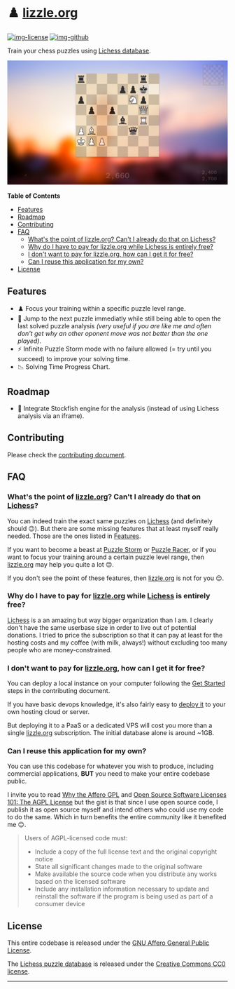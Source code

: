 # ♟️ [lizzle.org](https://lizzle.org)

[![img-license]][lnk-license] [![img-github]][lnk-github]

Train your chess puzzles using [Lichess database](https://database.lichess.org).

![Lizze.org Screenshot](./public/images/screenshot.png)

**Table of Contents**

- [Features](#features)
- [Roadmap](#roadmap)
- [Contributing](#contributing)
- [FAQ](#faq)
  - [What's the point of lizzle.org? Can't I already do that on Lichess?](#whats-the-point-of-lizzleorg-cant-i-already-do-that-on-lichess)
  - [Why do I have to pay for lizzle.org while Lichess is entirely free?](#why-do-i-have-to-pay-for-lizzleorg-while-lichess-is-entirely-free)
  - [I don't want to pay for lizzle.org, how can I get it for free?](#i-dont-want-to-pay-for-lizzleorg-how-can-i-get-it-for-free)
  - [Can I reuse this application for my own?](#can-i-reuse-this-application-for-my-own)
- [License](#license)

## Features

- ♟️ Focus your training within a specific puzzle level range.
- 🦘 Jump to the next puzzle immediatly while still being able to open the last solved puzzle analysis
  _(very useful if you are like me and often don't get why an other oponent move was not better than the one played)_.
- ⚡ Infinite Puzzle Storm mode with no failure allowed (= try until you succeed) to improve your solving time.
- 📉 Solving Time Progress Chart.

## Roadmap

- 🤖 Integrate Stockfish engine for the analysis (instead of using Lichess analysis via an iframe).

## Contributing

Please check the [contributing document](/CONTRIBUTING.md).

## FAQ

### What's the point of [lizzle.org](https://lizzle.org)? Can't I already do that on [Lichess](https://lichess.org)?

You can indeed train the exact same puzzles on [Lichess](https://lichess.org) (and definitely should 😉). But there
are some missing features that at least myself really needed. Those are the ones listed in [Features](#features).

If you want to become a beast at [Puzzle Storm](https://lichess.org/storm) or [Puzzle Racer](https://lichess.org/racer),
or if you want to focus your training around a certain puzzle level range, then [lizzle.org](https://lizzle.org) may
help you quite a lot 😊.

If you don't see the point of these features, then [lizzle.org](https://lizzle.org) is not for you 😌.

### Why do I have to pay for [lizzle.org](https://lizzle.org) while [Lichess](https://lichess.org) is entirely free?

[Lichess](https://lichess.org) is a an amazing but way bigger organization than I am. I clearly don't have the same
userbase size in order to live out of potential donations. I tried to price the subscription so that it can pay at least
for the hosting costs and my coffee (with milk, always!) without excluding too many people who are money-constrained.

### I don't want to pay for [lizzle.org](https://lizzle.org), how can I get it for free?

You can deploy a local instance on your computer following the [Get Started](/CONTRIBUTING.md#get-started) steps in the contributing document.

If you have basic devops knowledge, it's also fairly easy to [deploy it](/CONTRIBUTING.md#deploy) to your own hosting
cloud or server.

But deploying it to a PaaS or a dedicated VPS will cost you more than a single [lizzle.org](https://lizzle.org) subscription. The initial database alone is around ~1GB.

### Can I reuse this application for my own?

You can use this codebase for whatever you wish to produce, including commercial applications, **BUT** you need to make
your entire codebase public.

I invite you to read [Why the Affero GPL](https://www.gnu.org/licenses/why-affero-gpl.html) and [Open Source Software
Licenses 101: The AGPL License](https://fossa.com/blog/open-source-software-licenses-101-agpl-license/) but the gist is
that since I use open source code, I publish it as open source myself and intend others who could use my code to do the
same. Which in turn benefits the entire community like it benefited me 😌.

> Users of AGPL-licensed code must:
> - Include a copy of the full license text and the original copyright notice
> - State all significant changes made to the original software
> - Make available the source code when you distribute any works based on the licensed software
> - Include any installation information necessary to update and reinstall the software if the program is being used as
>   part of a consumer device

## License

This entire codebase is released under the [GNU Affero General Public License](./LICENSE.md).

The [Lichess puzzle database](https://database.lichess.org/) is released under the
[Creative Commons CC0 license](https://tldrlegal.com/license/creative-commons-cc0-1.0-universal).

---

[img-github]: https://img.shields.io/github/actions/workflow/status/ivangabriele/lizzle/check.yml?branch=main&style=flat-square
[img-license]: https://img.shields.io/github/license/ivangabriele/lizzle?style=flat-square

[lnk-github]: https://github.com/ivangabriele/lizzle/actions?query=branch%3Amain++
[lnk-license]: https://github.com/ivangabriele/lizzle/blob/main/LICENSE
